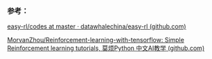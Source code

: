 ### 参考：

[easy-rl/codes at master · datawhalechina/easy-rl (github.com)](https://github.com/datawhalechina/easy-rl/tree/master/codes)

[MorvanZhou/Reinforcement-learning-with-tensorflow: Simple Reinforcement learning tutorials, 莫烦Python 中文AI教学 (github.com)](https://github.com/MorvanZhou/Reinforcement-learning-with-tensorflow)

